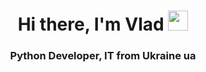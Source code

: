 <h1 align="center">Hi there, I'm Vlad</a> 
<img src="https://github.com/blackcater/blackcater/raw/main/images/Hi.gif" height="32"/></h1>
<h3 align="center">Python Developer, IT from Ukraine ua</h3>
